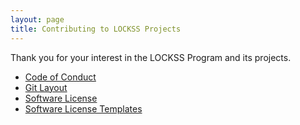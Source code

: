 ```yaml
---
layout: page
title: Contributing to LOCKSS Projects
---
```


Thank you for your interest in the LOCKSS Program and its projects.

*   [Code of Conduct](code-of-conduct)
*   [Git Layout](git)
*   [Software License](license)
*   [Software License Templates](license-templates)

